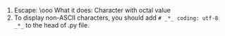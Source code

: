 1. Escape: \ooo 	What it does: Character with octal value
2. To display non-ASCII characters, you should add `# _*_ coding: utf-8 _*_` to the head of .py file.



